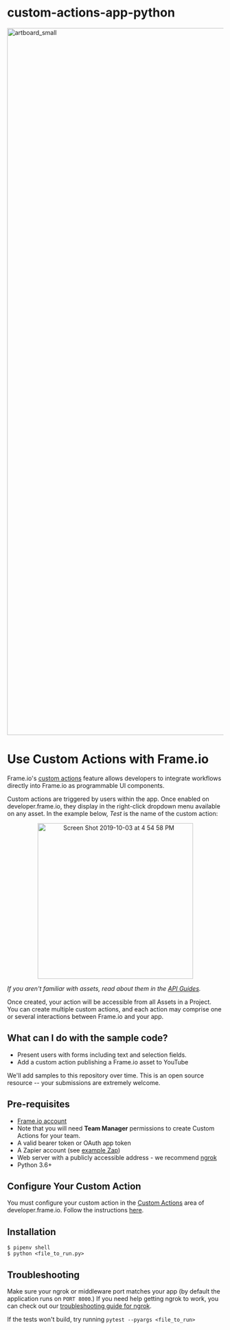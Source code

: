 # custom-actions-app-python

<img width="1644" alt="artboard_small" src="https://user-images.githubusercontent.com/19295862/66240171-ba8dd280-e6b0-11e9-9ccf-573a4fc5961f.png">

# Use Custom Actions with Frame.io

Frame.io's [custom actions](https://docs.frame.io/docs/custom-actions) feature allows developers to integrate workflows directly into Frame.io as programmable UI components.

Custom actions are triggered by users within the app.  Once enabled on developer.frame.io, they display in the right-click dropdown menu available on any asset. In the example below, *Test* is the name of the custom action:

<p align="center"><img width="362" alt="Screen Shot 2019-10-03 at 4 54 58 PM" src="https://user-images.githubusercontent.com/19295862/66240029-3b989a00-e6b0-11e9-90fc-3d7cf91d346c.png"></p>

_If you aren't familiar with assets, read about them in the [API Guides](https://docs.frame.io/docs/uploading-assets)._

Once created, your action will be accessible from all Assets in a Project.  You can create multiple custom actions, and each action may comprise one or several interactions between Frame.io and your app.

## What can I do with the sample code?

- Present users with forms including text and selection fields.
- Add a custom action publishing a Frame.io asset to YouTube

We'll add samples to this repository over time. This is an open source resource --  your submissions are extremely welcome.

## Pre-requisites 

* [Frame.io account](https://developer.frame.io/)
* Note that you will need **Team Manager** permissions to create Custom Actions for your team.
* A valid bearer token or OAuth app token
* A Zapier account (see [example Zap](https://zapier.com/shared/e843e87f06172a4ad6ef7854e651921894c4eb44))
* Web server with a publicly accessible address - we recommend [ngrok](https://docs.frame.io/docs/how-to-setup-and-troubleshoot-ngrok-mac)
* Python 3.6+

## Configure Your Custom Action

You must configure your custom action in the [Custom Actions](https://developer.frame.io/actions/) area of developer.frame.io. Follow the instructions [here](https://docs.frame.io/docs/custom-actions#section-setup).

## Installation

```
$ pipenv shell
$ python <file_to_run.py>
```

## Troubleshooting

Make sure your ngrok or middleware port matches your app (by default the application runs on `PORT 8000`.)  If you need help getting ngrok to work, you can check out our [troubleshooting guide for ngrok](https://docs.frame.io/docs/how-to-setup-and-troubleshoot-ngrok-mac).

If the tests won't build, try running `pytest --pyargs <file_to_run>`

